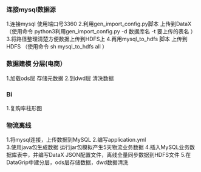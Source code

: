 ### 连接mysql数据源
1.连接mysql 使用端口号3360
2.利用gen_import_config.py脚本 上传到DataX（使用命令 python3利用gen_import_config.py -d 数据库名 -t 要上传的表名 ）
3.将路径整理清楚方便数据上传到HDFS上
4.再用mysql_to_hdfs 脚本 上传到HDFS （使用命令 sh mysql_to_hdfs all ）

### 数据建模 分层(电商）
1.加载ods层 存储元数据
2.到dwd层 清洗数据

### Bi
1.复购率柱形图

### 物流离线
1.将mysql连接，上传数据到MySQL
2.编写application.yml  
3.使用java包生成数据 运行jar包模拟产生5天物流业务数据
4.插入MySQL业务数据库表中，并编写DataX JSON配置文件，离线全量同步数据到HDFS文件
5.在DataGrip中建分层，ods层存储数据，dwd数据清洗
